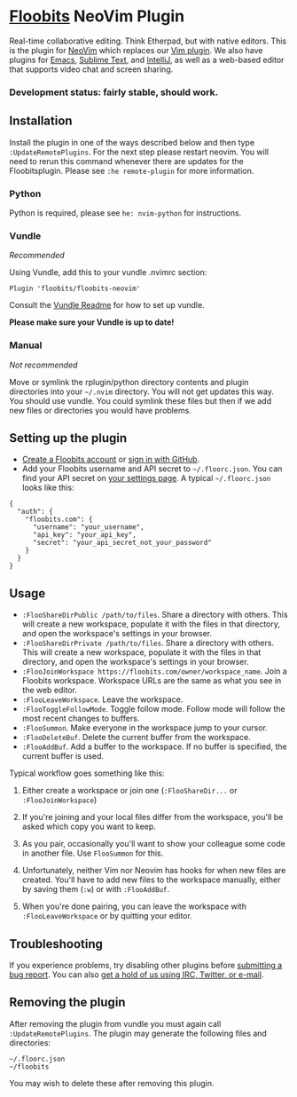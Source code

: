 # [Floobits](https://floobits.com/) NeoVim Plugin

Real-time collaborative editing. Think Etherpad, but with native editors. This is the plugin for [NeoVim](https://github.com/neovim/neovim) which replaces our [Vim plugin](https://github.com/Floobits/floobits-vim). We also have plugins for [Emacs](https://github.com/Floobits/floobits-emacs), [Sublime Text](https://github.com/Floobits/floobits-sublime), and [IntelliJ](https://github.com/Floobits/floobits-intellij), as well as a web-based editor that supports video chat and screen sharing.

### Development status: fairly stable, should work.

## Installation

Install the plugin in one of the ways described below and then type `:UpdateRemotePlugins`. For the next step please restart neovim. You will need to rerun this command whenever there are updates for the Floobitsplugin. Please see `:he remote-plugin` for more information.

### Python

Python is required, please see `he: nvim-python` for instructions.

### Vundle

*Recommended*

Using Vundle, add this to your vundle .nvimrc section:

```
Plugin 'floobits/floobits-neovim'
```

Consult the [Vundle Readme](https://github.com/gmarik/Vundle.vim/blob/master/README.md) for how to set up vundle.

**Please make sure your Vundle is up to date!**


### Manual

*Not recommended*

Move or symlink the rplugin/python directory contents and plugin directories into your `~/.nvim` directory. You will not get updates this way. You should use vundle. You could symlink these files but then if we add new files or directories you would have problems.


## Setting up the plugin


* [Create a Floobits account](https://floobits.com/signup) or [sign in with GitHub](https://floobits.com/login/github?next=/dash).
* Add your Floobits username and API secret to `~/.floorc.json`. You can find your API secret on [your settings page](https://floobits.com/dash/settings). A typical `~/.floorc.json` looks like this:

```
{
  "auth": {
    "floobits.com": {
      "username": "your_username",
      "api_key": "your_api_key",
      "secret": "your_api_secret_not_your_password"
    }
  }
}
```


## Usage

* `:FlooShareDirPublic /path/to/files`. Share a directory with others. This will create a new workspace, populate it with the files in that directory, and open the workspace's settings in your browser.
* `:FlooShareDirPrivate /path/to/files`. Share a directory with others. This will create a new workspace, populate it with the files in that directory, and open the workspace's settings in your browser.
* `:FlooJoinWorkspace https://floobits.com/owner/workspace_name`. Join a Floobits workspace. Workspace URLs are the same as what you see in the web editor.
* `:FlooLeaveWorkspace`. Leave the workspace.
* `:FlooToggleFollowMode`. Toggle follow mode. Follow mode will follow the most recent changes to buffers.
* `:FlooSummon`. Make everyone in the workspace jump to your cursor.
* `:FlooDeleteBuf`. Delete the current buffer from the workspace.
* `:FlooAddBuf`. Add a buffer to the workspace. If no buffer is specified, the current buffer is used.

Typical workflow goes something like this:

1. Either create a workspace or join one (`:FlooShareDir...` or `:FlooJoinWorkspace`)

2. If you're joining and your local files differ from the workspace, you'll be asked which copy you want to keep.

3. As you pair, occasionally you'll want to show your colleague some code in another file. Use `FlooSummon` for this.

4. Unfortunately, neither Vim nor Neovim has hooks for when new files are created. You'll have to add new files to the workspace manually, either by saving them (`:w`) or with `:FlooAddBuf`.

5. When you're done pairing, you can leave the workspace with `:FlooLeaveWorkspace` or by quitting your editor.


## Troubleshooting

If you experience problems, try disabling other plugins before [submitting a bug report](https://github.com/Floobits/floobits-neovim/issues). You can also [get a hold of us using IRC, Twitter, or e-mail](https://floobits.com/help#support).

## Removing the plugin

After removing the plugin from vundle you must again call `:UpdateRemotePlugins`. The plugin may generate the following files and directories:

```
~/.floorc.json
~/floobits
```

You may wish to delete these after removing this plugin.
